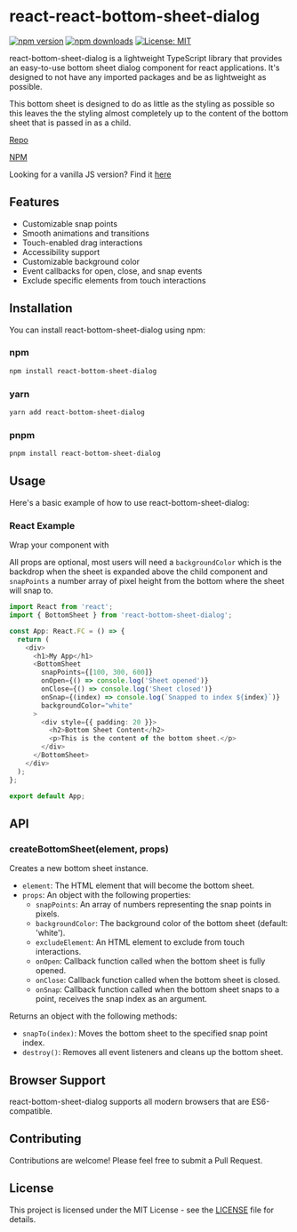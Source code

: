 # react-react-bottom-sheet-dialog

[![npm version](https://img.shields.io/npm/v/react-bottom-sheet-dialog.svg)](https://www.npmjs.com/package/react-bottom-sheet-dialog)
[![npm downloads](https://img.shields.io/npm/dm/react-bottom-sheet-dialog.svg)](https://www.npmjs.com/package/react-bottom-sheet-dialog)
[![License: MIT](https://img.shields.io/badge/License-MIT-yellow.svg)](https://opensource.org/licenses/MIT)

react-bottom-sheet-dialog is a lightweight TypeScript library that provides an easy-to-use bottom sheet dialog component for react applications. It's designed to not have any imported packages and be as lightweight as possible.

This bottom sheet is designed to do as little as the styling as possible so this leaves the the styling almost completely up to the content of the bottom sheet that is passed in as a child.

[Repo](https://github.com/tonypls/react-bottom-sheet-dialog)

[NPM](https://www.npmjs.com/package/react-bottom-sheet-dialog)

Looking for a vanilla JS version? Find it [here](https://www.npmjs.com/package/bottom-sheet-dialog)

## Features

- Customizable snap points
- Smooth animations and transitions
- Touch-enabled drag interactions
- Accessibility support
- Customizable background color
- Event callbacks for open, close, and snap events
- Exclude specific elements from touch interactions

## Installation

You can install react-bottom-sheet-dialog using npm:

### npm

```bash
npm install react-bottom-sheet-dialog
```

### yarn

```bash
yarn add react-bottom-sheet-dialog
```

### pnpm

```bash
pnpm install react-bottom-sheet-dialog
```

## Usage

Here's a basic example of how to use react-bottom-sheet-dialog:

### React Example

Wrap your component with <BottomSheet><YourComponent/></BottomSheet>

All props are optional, most users will need a `backgroundColor` which is the backdrop when the sheet is expanded above the child component and `snapPoints` a number array of pixel height from the bottom where the sheet will snap to.

```TypeScript
import React from 'react';
import { BottomSheet } from 'react-bottom-sheet-dialog';

const App: React.FC = () => {
  return (
    <div>
      <h1>My App</h1>
      <BottomSheet
        snapPoints={[100, 300, 600]}
        onOpen={() => console.log('Sheet opened')}
        onClose={() => console.log('Sheet closed')}
        onSnap={(index) => console.log(`Snapped to index ${index}`)}
        backgroundColor="white"
      >
        <div style={{ padding: 20 }}>
          <h2>Bottom Sheet Content</h2>
          <p>This is the content of the bottom sheet.</p>
        </div>
      </BottomSheet>
    </div>
  );
};

export default App;
```

## API

### createBottomSheet(element, props)

Creates a new bottom sheet instance.

- `element`: The HTML element that will become the bottom sheet.
- `props`: An object with the following properties:
  - `snapPoints`: An array of numbers representing the snap points in pixels.
  - `backgroundColor`: The background color of the bottom sheet (default: 'white').
  - `excludeElement`: An HTML element to exclude from touch interactions.
  - `onOpen`: Callback function called when the bottom sheet is fully opened.
  - `onClose`: Callback function called when the bottom sheet is closed.
  - `onSnap`: Callback function called when the bottom sheet snaps to a point, receives the snap index as an argument.

Returns an object with the following methods:

- `snapTo(index)`: Moves the bottom sheet to the specified snap point index.
- `destroy()`: Removes all event listeners and cleans up the bottom sheet.

## Browser Support

react-bottom-sheet-dialog supports all modern browsers that are ES6-compatible.

## Contributing

Contributions are welcome! Please feel free to submit a Pull Request.

## License

This project is licensed under the MIT License - see the [LICENSE](LICENSE) file for details.
